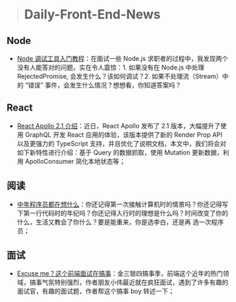 
> # Daily-Front-End-News 

## Node

- [Node 调试工具入门教程](http://www.ruanyifeng.com/blog/2018/03/node-debugger.html)：在面试一些 Node.js 求职者的过程中，我发现两个没有人能答对的问题，实在令人震惊：1. 如果没有在 Node.js 中处理 RejectedPromise, 会发生什么？该如何调试？2. 如果不处理流（Stream）中的 “错误” 事件，会发生什么情况？想想看，你知道答案吗？

## React

- [React Apollo 2.1 介绍](http://t.cn/RnB8exb)：近日，React Apollo 发布了 2.1 版本，大幅提升了使用 GraphQL 开发 React 应用的体验，该版本提供了新的 Render Prop API 以及更强力的 TypeScript 支持，并且优化了说明文档，本文中，我们将会对如下新特性进行介绍：基于 Query 的数据抓取，使用 Mutation 更新数据，利用 ApolloConsumer 简化本地状态等；

## 阅读

- [中年程序员都在想什么](http://www.10tiao.com/html/46/201803/2651006501/1.html)：你还记得第一次接触计算机时的情景吗？你还记得写下第一行代码时的年纪吗？你还记得入行时的理想是什么吗？时间改变了你的什么，生活又教会了你什么？要是能重来，你是选李白，还是再 选一次程序员；

## 面试

- [Excuse me？这个前端面试在搞事](http://t.cn/RndMprc)：金三银四搞事季，前端这个近年的热门领域，搞事气氛特别强烈，作者朋友小伟最近就在疯狂面试，遇到了许多有趣的面试官，有趣的面试题，作者帮这个搞事 boy 转述一下；